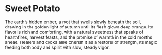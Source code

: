 # Sweet Potato

 The earth’s hidden ember, a root that swells slowly beneath the soil, drawing in the golden light of autumn until its flesh glows deep orange. Its flavor is rich and comforting, with a natural sweetness that speaks of hearthfires, harvest feasts, and the promise of warmth in the cold months ahead. Healers and cooks alike cherish it as a restorer of strength, its magic feeding both body and spirit with slow, steady vigor.

